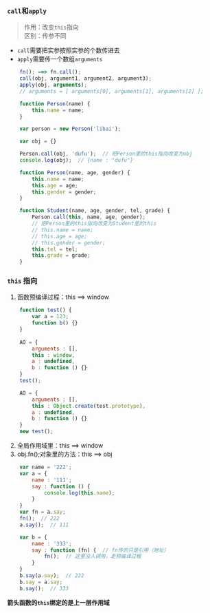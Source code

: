 ### `call`和`apply`

> 作用：改变`this`指向  
> 区别：传参不同
+ `call`需要把实参按照实参的个数传进去
+ `apply`需要传一个数组`arguments`
```js
    fn(); ==> fn.call();
    call(obj, argument1, argument2, argument3);
    apply(obj, arguments);
    // arguments = [ arguments[0], arguments[1], arguments[2] ];
```
```js
    function Person(name) {
        this.name = name;
    }

    var person = new Person('libai');

    var obj = {}

    Person.call(obj, 'dufu');  // 把Person里的this指向改变为obj
    console.log(obj);  // {name : "dufu"}
```
```js
    function Person(name, age, gender) {
        this.name = name;
        this.age = age;
        this.gender = gender;        
    }

    function Student(name, age, gender, tel, grade) {
        Person.call(this, name, age, gender);
        // 把Person里的this指向改变为Student里的this
        // this.name = name;
        // this.age = age;
        // this.gender = gender;
        this.tel = tel;
        this.grade = grade;
    }
```

### `this` 指向

1. 函数预编译过程：this ==> window
```js
    function test() {
        var a = 123;
        function b() {}
    }
    
    AO = {
        arguments : [],
        this : window,
        a : undefined,
        b : function () {}
    }
    test();

    AO = {
        arguments : [],
        this : Object.create(test.prototype),
        a : undefined,
        b : function () {}
    }
    new test();
```
2. 全局作用域里：this ==> window
3. obj.fn();对象里的方法：this ==> obj

```js
    var name = '222';
    var a = {
        name : '111';
        say : function () {
            console.log(this.name);
        }
    }
    var fn = a.say;
    fn();  // 222
    a.say();  // 111

    var b = {
        name : '333';
        say : function (fn) {  // fn传的只是引用（地址）
            fn();  // 这里没人调用，走预编译过程
        }
    }
    b.say(a.say);  // 222
    b.say = a.say;
    b.say();  // 333
```

__箭头函数的`this`绑定的是上一层作用域__